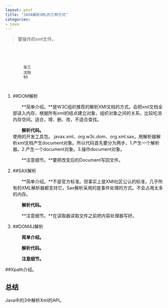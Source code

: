 ```yaml
---
layout: post
title: "JAVA解析XML的三种方式"
categories:
- java
---
```


 >要操作的xml文件。<br/>
 

<code>
	<?xml version="1.0" encoding="UTF-8" standalone="no"?>
	<exam>
	<student examid="222" idcard="111">
		<name>张三</name>
		<location>沈阳</location>
		<grade>95</grade>
	</student>
	</exam>
</code>

1. ##DOM解析

	&emsp;&emsp;**简单介绍。**是W3C组织推荐的解析XMl文档的方式。会把xml文档全部读入内存，根据所有xml的结点建立对象，组织对象之间的关系，比较吃消内存空间。适合，增、删、改，不适合查找。

	&emsp;&emsp;**解析代码。**<br/>
	使用的开发工具包。 javax.xml、org.w3c.dom、org.xml.sax。用解析器解析xml文档产生document对象。所以代码首先要分为两步，1.产生一个解析器。2.产生一个document对象。3.操作document对象。

	

	&emsp;&emsp;**注意细节。**要把改变后的Document写回文件。

2. ##SAX解析
	
	&emsp;&emsp;**简单介绍。**不是官方标准。但事实上是XMl社区公认的标准，几乎所有的XML解析器都支持它。Sax解析采用的是事件处理的方式。不会占用太多的内存。

	&emsp;&emsp;**解析代码。**

	&emsp;&emsp;**注意细节。**在读取器读取文件之前把内容处理器写好。

3. ##DOM4J解析

	&emsp;&emsp;**简单介绍。**

	&emsp;&emsp;**解析代码。**

	&emsp;&emsp;**注意细节。**

##Xpath介绍。

## 总结 ##

Java中的3中解析Xml的API。
